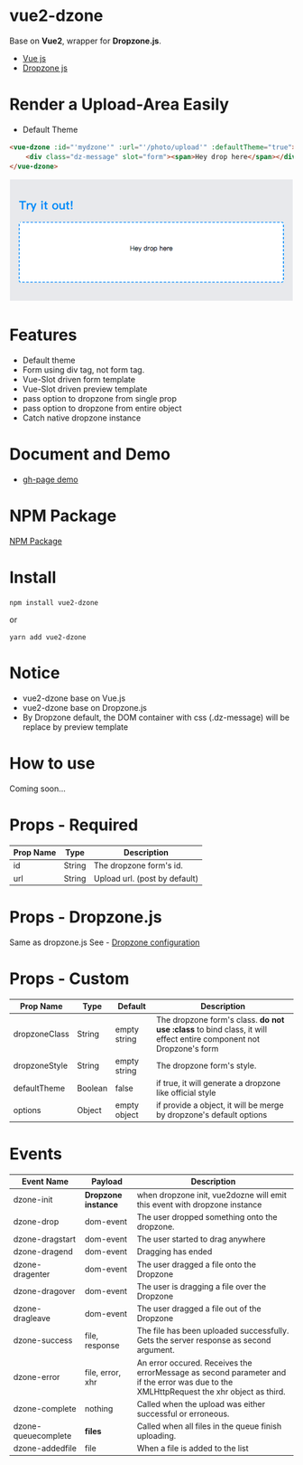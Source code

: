 # vue2-dzone 
Base on **Vue2**, wrapper for **Dropzone.js**.    
- [Vue js](https://vuejs.org/)  
- [Dropzone js](http://www.dropzonejs.com/)  


# Render a Upload-Area Easily  
- Default Theme
```html
<vue-dzone :id="'mydzone'" :url="'/photo/upload'" :defaultTheme="true">
    <div class="dz-message" slot="form"><span>Hey drop here</span></div>
</vue-dzone>
```   

![](https://raw.githubusercontent.com/hchstera/vue2-dzone/master/pics/default_theme.png)  

# Features  
- Default theme
- Form using div tag, not form tag.
- Vue-Slot driven form template
- Vue-Slot driven preview template
- pass option to dropzone from single prop
- pass option to dropzone from entire object
- Catch native dropzone instance


# Document and Demo
- [gh-page demo](https://hchstera.github.io/vue2-dzone/)

# NPM Package  
[NPM Package](https://www.npmjs.com/package/vue2-dzone)

# Install

	npm install vue2-dzone   
	
or  

	yarn add vue2-dzone  


# Notice
- vue2-dzone base on Vue.js
- vue2-dzone base on Dropzone.js
- By Dropzone default, the DOM container with css (.dz-message) will be replace by preview template 

# How to use 
Coming soon...

# Props - Required
| Prop Name | Type | Description |
|----------|------|--------------|
| id | String | The dropzone form's id.|
| url | String | Upload url. (post by default)|

# Props - Dropzone.js
Same as dropzone.js
See - [Dropzone configuration](http://www.dropzonejs.com/#configuration-options) 

# Props - Custom
| Prop Name | Type | Default | Description |
|----------|------|------|--------|
| dropzoneClass | String | empty string |The dropzone form's class. **do not use :class** to bind class, it will effect entire component not Dropzone's form|
| dropzoneStyle | String | empty string |The dropzone form's style.|
| defaultTheme | Boolean | false |if true, it will generate a dropzone like official style|
| options | Object | empty object |if provide a object, it will be merge by dropzone's default options|

# Events
| Event Name | Payload  | Description |
|----------|------|--------|
| dzone-init |  **Dropzone instance** |  when dropzone init, vue2dozne will emit this event with dropzone instance|
| dzone-drop |  dom-event |The user dropped something onto the dropzone. |
| dzone-dragstart |  dom-event | The user started to drag anywhere |
| dzone-dragend |  dom-event | Dragging has ended |
| dzone-dragenter |  dom-event | The user dragged a file onto the Dropzone |
| dzone-dragover |  dom-event | The user is dragging a file over the Dropzone |
| dzone-dragleave |  dom-event | The user dragged a file out of the Dropzone |
| dzone-success |  file, response |The file has been uploaded successfully. Gets the server response as second argument. |
| dzone-error |  file, error, xhr |An error occured. Receives the errorMessage as second parameter and if the error was due to the XMLHttpRequest the xhr object as third.|
| dzone-complete |  nothing |Called when the upload was either successful or erroneous.|
| dzone-queuecomplete |  **files** |Called when all files in the queue finish uploading.|
| dzone-addedfile | file | When a file is added to the list |
